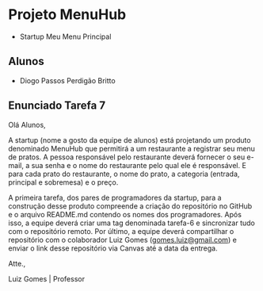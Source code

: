# Projeto MenuHub
* Startup Meu Menu Principal

## Alunos
* Diogo Passos Perdigão Britto

## Enunciado Tarefa 7
Olá Alunos,

A startup (nome a gosto da equipe de alunos) está projetando um produto denominado MenuHub que
permitirá a um restaurante a registrar seu menu de pratos. A pessoa responsável pelo restaurante
deverá fornecer o seu e-mail, a sua senha e o nome do restaurante pelo qual ele é responsável.
E para cada prato do restaurante, o nome do prato, a categoria (entrada, principal e sobremesa)
e o preço.

A primeira tarefa, dos pares de programadores da startup, para a construção desse produto
compreende a criação do repositório no GitHub e o arquivo README.md contendo os nomes dos
programadores. Após isso, a equipe deverá criar uma tag denominada tarefa-6 e sincronizar
tudo com o repositório remoto. Por último, a equipe deverá compartilhar o repositório
com o colaborador Luiz Gomes (gomes.luiz@gmail.com) e enviar o link desse repositório
via Canvas até a data da entrega.

Atte.,

Luiz Gomes | Professor
